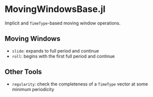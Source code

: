 # MovingWindowsBase.jl

Implicit and `TimeType`-based moving window operations.

## Moving Windows
* `slide`: expands to full period and continue
* `roll`: begins with the first full period and continue
<!-- * `expand`: expands with each step from the first to current value -->
<!-- * `part`: partitions series into non-overlapping subsets -->

## Other Tools
* `regularity`: check the completeness of a `TimeType` vector at some minimum periodicity
